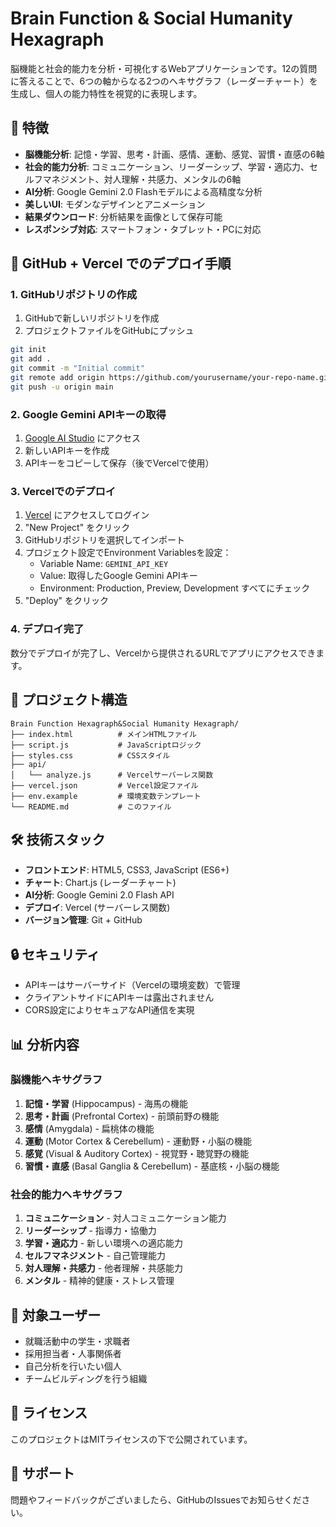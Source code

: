 # Brain Function & Social Humanity Hexagraph

脳機能と社会的能力を分析・可視化するWebアプリケーションです。12の質問に答えることで、6つの軸からなる2つのヘキサグラフ（レーダーチャート）を生成し、個人の能力特性を視覚的に表現します。

## 🌟 特徴

- **脳機能分析**: 記憶・学習、思考・計画、感情、運動、感覚、習慣・直感の6軸
- **社会的能力分析**: コミュニケーション、リーダーシップ、学習・適応力、セルフマネジメント、対人理解・共感力、メンタルの6軸
- **AI分析**: Google Gemini 2.0 Flashモデルによる高精度な分析
- **美しいUI**: モダンなデザインとアニメーション
- **結果ダウンロード**: 分析結果を画像として保存可能
- **レスポンシブ対応**: スマートフォン・タブレット・PCに対応

## 🚀 GitHub + Vercel でのデプロイ手順

### 1. GitHubリポジトリの作成

1. GitHubで新しいリポジトリを作成
2. プロジェクトファイルをGitHubにプッシュ

```bash
git init
git add .
git commit -m "Initial commit"
git remote add origin https://github.com/yourusername/your-repo-name.git
git push -u origin main
```

### 2. Google Gemini APIキーの取得

1. [Google AI Studio](https://aistudio.google.com/app/apikey) にアクセス
2. 新しいAPIキーを作成
3. APIキーをコピーして保存（後でVercelで使用）

### 3. Vercelでのデプロイ

1. [Vercel](https://vercel.com/) にアクセスしてログイン
2. "New Project" をクリック
3. GitHubリポジトリを選択してインポート
4. プロジェクト設定でEnvironment Variablesを設定：
   - Variable Name: `GEMINI_API_KEY`
   - Value: 取得したGoogle Gemini APIキー
   - Environment: Production, Preview, Development すべてにチェック
5. "Deploy" をクリック

### 4. デプロイ完了

数分でデプロイが完了し、Vercelから提供されるURLでアプリにアクセスできます。

## 📁 プロジェクト構造

```
Brain Function Hexagraph&Social Humanity Hexagraph/
├── index.html          # メインHTMLファイル
├── script.js           # JavaScriptロジック
├── styles.css          # CSSスタイル
├── api/
│   └── analyze.js      # Vercelサーバーレス関数
├── vercel.json         # Vercel設定ファイル
├── env.example         # 環境変数テンプレート
└── README.md           # このファイル
```

## 🛠️ 技術スタック

- **フロントエンド**: HTML5, CSS3, JavaScript (ES6+)
- **チャート**: Chart.js (レーダーチャート)
- **AI分析**: Google Gemini 2.0 Flash API
- **デプロイ**: Vercel (サーバーレス関数)
- **バージョン管理**: Git + GitHub

## 🔒 セキュリティ

- APIキーはサーバーサイド（Vercelの環境変数）で管理
- クライアントサイドにAPIキーは露出されません
- CORS設定によりセキュアなAPI通信を実現

## 📊 分析内容

### 脳機能ヘキサグラフ
1. **記憶・学習** (Hippocampus) - 海馬の機能
2. **思考・計画** (Prefrontal Cortex) - 前頭前野の機能
3. **感情** (Amygdala) - 扁桃体の機能
4. **運動** (Motor Cortex & Cerebellum) - 運動野・小脳の機能
5. **感覚** (Visual & Auditory Cortex) - 視覚野・聴覚野の機能
6. **習慣・直感** (Basal Ganglia & Cerebellum) - 基底核・小脳の機能

### 社会的能力ヘキサグラフ
1. **コミュニケーション** - 対人コミュニケーション能力
2. **リーダーシップ** - 指導力・協働力
3. **学習・適応力** - 新しい環境への適応能力
4. **セルフマネジメント** - 自己管理能力
5. **対人理解・共感力** - 他者理解・共感能力
6. **メンタル** - 精神的健康・ストレス管理

## 🎯 対象ユーザー

- 就職活動中の学生・求職者
- 採用担当者・人事関係者
- 自己分析を行いたい個人
- チームビルディングを行う組織

## 📝 ライセンス

このプロジェクトはMITライセンスの下で公開されています。

## 🤝 サポート

問題やフィードバックがございましたら、GitHubのIssuesでお知らせください。 